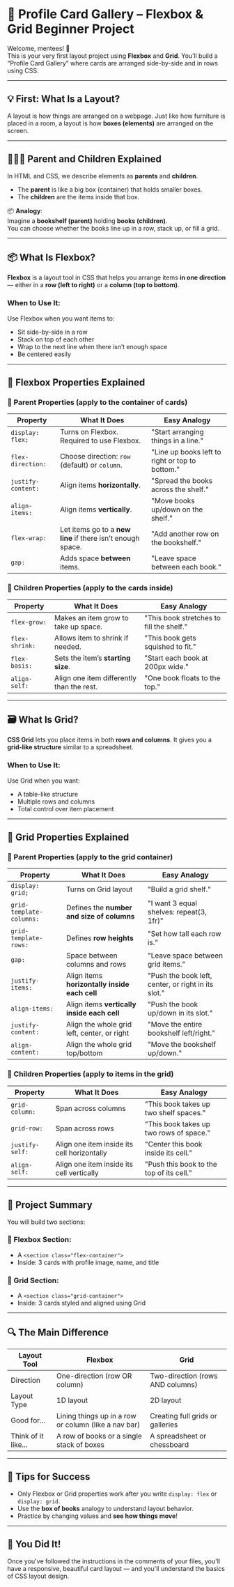 # 🧠 Profile Card Gallery – Flexbox & Grid Beginner Project

Welcome, mentees! 👋  
This is your very first layout project using **Flexbox** and **Grid**. You’ll build a “Profile Card Gallery” where cards are arranged side-by-side and in rows using CSS.

---

## 💡 First: What Is a Layout?

A layout is how things are arranged on a webpage. Just like how furniture is placed in a room, a layout is how **boxes (elements)** are arranged on the screen.

---

## 👨‍👩‍👧 Parent and Children Explained

In HTML and CSS, we describe elements as **parents** and **children**.

- The **parent** is like a big box (container) that holds smaller boxes.
- The **children** are the items inside that box.

📦 **Analogy**:  
Imagine a **bookshelf (parent)** holding **books (children)**.  
You can choose whether the books line up in a row, stack up, or fill a grid.

---

## 📦 What Is Flexbox?

**Flexbox** is a layout tool in CSS that helps you arrange items **in one direction** — either in a **row (left to right)** or a **column (top to bottom)**.

### When to Use It:

Use Flexbox when you want items to:

- Sit side-by-side in a row
- Stack on top of each other
- Wrap to the next line when there isn’t enough space
- Be centered easily

---

## 🧱 Flexbox Properties Explained

### 📂 Parent Properties (apply to the container of cards)

| Property           | What It Does                                                | Easy Analogy                                    |
| ------------------ | ----------------------------------------------------------- | ----------------------------------------------- |
| `display: flex;`   | Turns on Flexbox. Required to use Flexbox.                  | "Start arranging things in a line."             |
| `flex-direction:`  | Choose direction: `row` (default) or `column`.              | "Line up books left to right or top to bottom." |
| `justify-content:` | Align items **horizontally**.                               | "Spread the books across the shelf."            |
| `align-items:`     | Align items **vertically**.                                 | "Move books up/down on the shelf."              |
| `flex-wrap:`       | Let items go to a **new line** if there isn’t enough space. | "Add another row on the bookshelf."             |
| `gap:`             | Adds space **between** items.                               | "Leave space between each book."                |

### 📄 Children Properties (apply to the cards inside)

| Property       | What It Does                              | Easy Analogy                             |
| -------------- | ----------------------------------------- | ---------------------------------------- |
| `flex-grow:`   | Makes an item grow to take up space.      | "This book stretches to fill the shelf." |
| `flex-shrink:` | Allows item to shrink if needed.          | "This book gets squished to fit."        |
| `flex-basis:`  | Sets the item’s **starting size**.        | "Start each book at 200px wide."         |
| `align-self:`  | Align one item differently than the rest. | "One book floats to the top."            |

---

## 🗃️ What Is Grid?

**CSS Grid** lets you place items in both **rows and columns**. It gives you a **grid-like structure** similar to a spreadsheet.

### When to Use It:

Use Grid when you want:

- A table-like structure
- Multiple rows and columns
- Total control over item placement

---

## 🧱 Grid Properties Explained

### 📂 Parent Properties (apply to the grid container)

| Property                 | What It Does                                  | Easy Analogy                                        |
| ------------------------ | --------------------------------------------- | --------------------------------------------------- |
| `display: grid;`         | Turns on Grid layout                          | "Build a grid shelf."                               |
| `grid-template-columns:` | Defines the **number and size of columns**    | "I want 3 equal shelves: repeat(3, 1fr)"            |
| `grid-template-rows:`    | Defines **row heights**                       | "Set how tall each row is."                         |
| `gap:`                   | Space between columns and rows                | "Leave space between grid items."                   |
| `justify-items:`         | Align items **horizontally inside each cell** | "Push the book left, center, or right in its slot." |
| `align-items:`           | Align items **vertically inside each cell**   | "Push the book up/down in its slot."                |
| `justify-content:`       | Align the whole grid left, center, or right   | "Move the entire bookshelf left/right."             |
| `align-content:`         | Align the whole grid top/bottom               | "Move the bookshelf up/down."                       |

### 📄 Children Properties (apply to items in the grid)

| Property        | What It Does                                | Easy Analogy                             |
| --------------- | ------------------------------------------- | ---------------------------------------- |
| `grid-column:`  | Span across columns                         | "This book takes up two shelf spaces."   |
| `grid-row:`     | Span across rows                            | "This book takes up two rows of space."  |
| `justify-self:` | Align one item inside its cell horizontally | "Center this book inside its cell."      |
| `align-self:`   | Align one item inside its cell vertically   | "Push this book to the top of its cell." |

---

## 🔨 Project Summary

You will build two sections:

### 🔹 Flexbox Section:

- A `<section class="flex-container">`
- Inside: 3 cards with profile image, name, and title

### 🔹 Grid Section:

- A `<section class="grid-container">`
- Inside: 3 cards styled and aligned using Grid

---

## 🔍 The Main Difference

| Layout Tool         | Flexbox                                              | Grid                             |
| ------------------- | ---------------------------------------------------- | -------------------------------- |
| Direction           | One-direction (row OR column)                        | Two-direction (rows AND columns) |
| Layout Type         | 1D layout                                            | 2D layout                        |
| Good for...         | Lining things up in a row or column (like a nav bar) | Creating full grids or galleries |
| Think of it like... | A row of books or a single stack of boxes            | A spreadsheet or chessboard      |

---

## 📘 Tips for Success

- Only Flexbox or Grid properties work after you write `display: flex` or `display: grid`.
- Use the **box of books** analogy to understand layout behavior.
- Practice by changing values and **see how things move**!

---

## 🏁 You Did It!

Once you've followed the instructions in the comments of your files, you'll have a responsive, beautiful card layout — and you'll understand the basics of CSS layout design.
